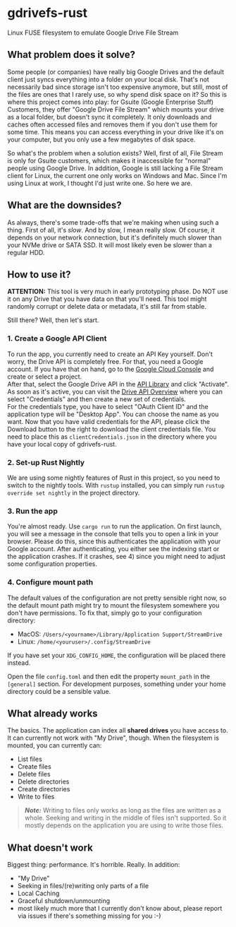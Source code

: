 # gdrivefs-rust
Linux FUSE filesystem to emulate Google Drive File Stream

## What problem does it solve?
Some people (or companies) have really big Google Drives and the default client just syncs everything into a folder on your local disk. That's not necessarily bad since storage isn't too expensive anymore, but still, most of the files are ones that I rarely use, so why spend disk space on it?
So this is where this project comes into play: for Gsuite (Google Enterprise Stuff) Customers, they offer "Google Drive File Stream" which mounts your drive as a local folder, but doesn't sync it completely. 
It only downloads and caches often accessed files and removes them if you don't use them for some time. This means you can access everything in your drive like it's on your computer, but you only use a few megabytes of disk space.

So what's the problem when a solution exists? Well, first of all, File Stream is only for Gsuite customers, which makes it inaccessible for "normal" people using Google Drive. In addition, Google is still lacking a File Stream client for Linux, the current one only works on Windows and Mac. Since I'm using Linux at work, I thought I'd just write one. So here we are.

## What are the downsides?
As always, there's some trade-offs that we're making when using such a thing. First of all, it's *slow*. And by slow, I mean really slow. Of course, it depends on your network connection, but it's definitely much slower than your NVMe drive or SATA SSD. It will most likely even be slower than a regular HDD.

## How to use it?
**ATTENTION:** This tool is very much in early prototyping phase. Do NOT use it on any Drive that you have data on that you'll need. This tool might randomly corrupt or delete data or metadata, it's still far from stable.

Still there? Well, then let's start.

### 1. Create a Google API Client
To run the app, you currently need to create an API Key yourself. Don't worry, the Drive API is completely free. For that, you need a Google account. If you have that on hand, go to the [Google Cloud Console](https://console.developers.google.com/) and create or select a project.  
After that, select the Google Drive API in the [API Library](https://console.developers.google.com/apis/library/drive.googleapis.com?q=drive) and click "Activate". As soon as it's active, you can visit the [Drive API Overview](https://console.developers.google.com/apis/api/drive.googleapis.com/overview) where you can select "Credentials" and then create a new set of credentials.  
For the credentials type, you have to select "OAuth Client ID" and the application type will be "Desktop App". You can choose the name as you want. Now that you have valid credentials for the API, please click the Download button to the right to download the client credentials file. You need to place this as `clientCredentials.json` in the directory where you have your local copy of gdrivefs-rust.

### 2. Set-up Rust Nightly
We are using some nightly features of Rust in this project, so you need to switch to the nightly tools. With `rustup` installed, you can simply run `rustup override set nightly` in the project directory.

### 3. Run the app
You're almost ready. Use `cargo run` to run the application. On first launch, you will see a message in the console that tells you to open a link in your browser. Please do this, since this authenticates the application with your Google account. After authenticating, you either see the indexing start or the application crashes. If it crashes, see 4) since you might need to adjust some configuration properties.

### 4. Configure mount path
The default values of the configuration are not pretty sensible right now, so the default mount path might try to mount the filesystem somewhere you don't have permissions. To fix that, simply go to your configuration directory:

* MacOS: `/Users/<yourname>/Library/Application Support/StreamDrive`
* Linux: `/home/<youruser>/.config/StreamDrive`

If you have set your `XDG_CONFIG_HOME`, the configuration will be placed there instead.

Open the file `config.toml` and then edit the property `mount_path` in the `[general]` section. For development purposes, something under your home directory could be a sensible value.

## What already works
The basics. The application can index all **shared drives** you have access to. It can currently not work with "My Drive", though. When the filesystem is mounted, you can currently can:

* List files
* Create files
* Delete files
* Delete directories
* Create directories
* Write to files

> ***Note:*** Writing to files only works as long as the files are written as a whole. Seeking and writing in the middle of files isn't supported. So it mostly depends on the application you are using to write those files.

## What doesn't work
Biggest thing: performance. It's horrible. Really. In addition:

 * "My Drive"
 * Seeking in files/(re)writing only parts of a file
 * Local Caching
 * Graceful shutdown/unmounting
 * most likely much more that I currently don't know about, please report via issues if there's something missing for you :-)